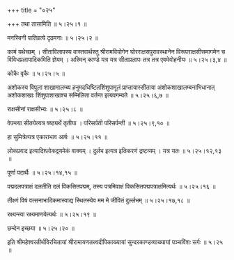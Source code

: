 +++
title = "०२५"

+++
तथा तासामिति  ॥  ५।२५।१  ॥   

  

मनस्विनी पातिव्रत्ये दृढमनाः  ॥  ५।२५।२  ॥   

  

कामं यथेच्छम् । सीताविलापस्य वास्तवार्थस्तु श्रीरामवियोगेन घोरराक्षसपुरावस्थानेन विरूपराक्षसीसमागमेन च विविधप्रलापादिकमिति ज्ञेयम् । अस्मिन् काण्डे यत्र यत्र सीताप्रलापः तत्र तत्र एवमेवोहनीयः  ॥  ५।२५।३,४  ॥   

  

कोकैः वृकैः  ॥  ५।२५।५  ॥   

  

अशोकस्य विपुलां शाखामालम्ब्य हनुमदधिष्टितशिंशुपामूलं प्राप्तायास्सीताया अशोकशाखालम्बनाभिधानात् अशोकशाखाः शिंशुपाशाखाश्च सम्मिलिता वर्तन्त इत्यवगम्यते  ॥  ५।२५।६,७  ॥   

  

राक्षसीनां राक्षसीभ्यः  ॥  ५।२५।८  ॥   

  

वेपन्त्या सीतयेत्यत्र षष्ठ्यर्थे तृतीया । परिसर्पती परिसर्पन्ती  ॥  ५।२५।९,१०  ॥   

  

हा सुमित्रेत्यत्र एकाराभाव आर्षः  ॥  ५।२५।११  ॥   

  

लोकप्रवाद इत्यादिश्लोकद्वयमेकं वाक्यम् । दुर्लभ इत्यत्र इतिकरणं द्रष्टव्यम् । यत्र यतः  ॥  ५।२५।१२,१३  ॥   

  

पूर्णा पदार्थैः  ॥  ५।२५।१४,१५  ॥   

  

पद्मदलपत्राक्षं दलतीति दलं विकसितपद्मम्, तस्य पत्रमिवाक्षं विकसितपद्मपत्राक्षमित्यर्थः  ॥  ५।२५।१६  ॥   

  

तीक्ष्णं विषं वत्सनाभादिकमास्वाद्य स्थितस्येव मम मे जीवितं दुर्ल्लभम्  ॥  ५।२५।१७,१८  ॥   

  

रक्ष्यन्त्या रक्ष्यमाणयेत्यर्थः  ॥  ५।२५।१९  ॥   

  

छन्देन इच्छया  ॥  ५।२५।२०  ॥   

  

इति श्रीमहेश्वरतीर्थविरचितायां श्रीरामायणतत्त्वदीपिकाख्यायां सुन्दरकाण्डव्याख्यायां पञ्चविंशः सर्गः  ॥  ५।२५  ॥   

  

